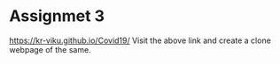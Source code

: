 # Assignmet 3
https://kr-viku.github.io/Covid19/
Visit the above link and create a clone webpage of the same.
